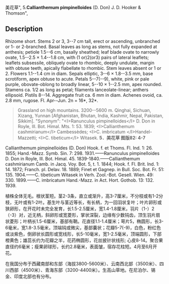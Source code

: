 美花草",
5.**Callianthemum pimpinelloides** (D. Don) J. D. Hooker & Thomson",

## Description
Rhizome short. Stems 2 or 3, 3--7 cm tall, erect or ascending, unbranched or 1- or 2-branched. Basal leaves as long as stems, not fully expanded at anthesis; petiole 1.5--6 cm, basally sheathed; leaf blade ovate to narrowly ovate, 1.5--2.5 × 1.4--1.8 cm, with (1 or)2(or3) pairs of lateral leaflets; leaflets subsessile, obliquely ovate to rhombic, deeply undulate, margin with obtuse teeth, apically flabellate to rhombic. Stem leaves absent or 1 or 2. Flowers 1.1--1.4 cm in diam. Sepals elliptic, 3--6 × 1.8--3.5 mm, base scrotiform, apex obtuse to acute. Petals 5--7(--9), white, pink or pale purple, obovate-oblong to broadly linear, 5--10 × 1--2.5 mm, apex rounded. Stamens ca. 1/2 as long as petal; filaments lanceolate-linear; anthers ellipsoid. Pistils 8--14. Aggregate fruit ca. 6 mm in diam. Achenes ovoid, ca. 2.8 mm, rugose. Fl. Apr--Jun. 2n = 16*, 32*.

> Grassland on high mountains. 3200--5600 m. Qinghai, Sichuan, Xizang, Yunnan [Afghanistan, Bhutan, India, Kashmir, Nepal, Pakistan, Sikkim].
  "Synonym": "&lt;I&gt;Ranunculus pimpinelloides&lt;/I&gt; D. Don in Royle, Ill. Bot. Himal. Mts. 1: 53. 1839; &lt;I&gt;Callianthemum cashmirianum&lt;/I&gt; Cambessèdes; &lt;I&gt;C. imbricatum &lt;/I&gt;Handel-Mazzetti; &lt;I&gt;C. tibeticum&lt;/I&gt; Witasek.
**5．美花草 图版82: 4-7**

Callianthemum pimpinelloides (D. Don) Hook. f. et Thoms. Fl. Ind. 1: 26. 1855; Hand.-Mazz. Symb. Sin. 7: 298. 1931.——Ranunculus pimpinelloides D. Don in Royle, Ill. Bot. Himal. 45. 1839-1840.——Callianthemum cashmirianum Camb. in Jacq. Voy. Bot. 5, t. 1. 1844; Hook. f. Fl. Brit. Ind. 1: 14. 1872; Franch. pl. Delav. 18. 1889; Finet et Gagnep. in Bull. Soc. Bot. Fr. 51: 135. 1904.——C. tibeticum Witasek in Verh. Zool.-Bot. Gesell. Wien. 49: 330. 1899.——C. imbricatum Hand.-Mazz. in Act. Hort. Gothob. 13: 132. 1939.

植株全体无毛。根状茎短。茎2-3条，直立或渐升，高3-7厘米，不分枝或有1-2分枝，无叶或有1-2叶。基生叶与茎近等长，有长柄，为一回羽状复叶；叶片卵形或狭卵形，在开花时未完全发育，长1.5-2.5厘米，宽1.4-1.8厘米，羽片（1-）2（-3）对，近无柄，斜卵形或宽菱形，掌状深裂，边缘有少数钝齿，顶生羽片扇状菱形；叶柄长1.5-6厘米，基部有鞘。花直径1.1-1.4厘米；萼片5，椭圆形，长3-6毫米，宽1.8-3.5毫米，顶端钝或微尖，基部囊状；花瓣5-7(-9)，白色，粉红色或淡紫色，倒卵状长圆形或宽线形，长5-10毫米，宽1-2.5毫米，顶端圆形，下部橙黄色；雄蕊长约为花瓣之半，花药椭圆形，花丝披针状线形; 心皮8-14。聚合果直径约6毫米；瘦果卵球形，长约2.8毫米，表面皱，宿存花柱短。4月至6月开花。

在我国分布于西藏南部和东部（海拔3800-5600米）、云南西北部（3500米）、四川西部（4500米）、青海东部（3200-4400米）。生高山草地。在尼泊尔、锡金、印度北部也有分布。
